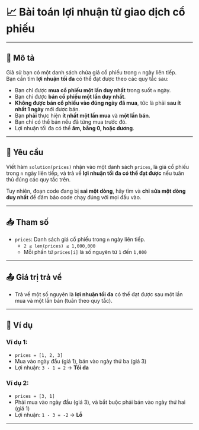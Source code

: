 # 📈 Bài toán lợi nhuận từ giao dịch cổ phiếu

---

## 📝 Mô tả

Giả sử bạn có một danh sách chứa giá cổ phiếu trong `n` ngày liên tiếp.  
Bạn cần tìm **lợi nhuận tối đa** có thể đạt được theo các quy tắc sau:

- Bạn chỉ được **mua cổ phiếu một lần duy nhất** trong suốt `n` ngày.
- Bạn chỉ được **bán cổ phiếu một lần duy nhất**.
- **Không được bán cổ phiếu vào đúng ngày đã mua**, tức là phải **sau ít nhất 1 ngày** mới được bán.
- Bạn **phải** thực hiện **ít nhất một lần mua** và **một lần bán**.
- Bạn chỉ có thể bán nếu đã từng mua trước đó.
- Lợi nhuận tối đa có thể **âm, bằng 0, hoặc dương**.

---

## 🔧 Yêu cầu

Viết hàm `solution(prices)` nhận vào một danh sách `prices`, là giá cổ phiếu trong `n` ngày liên tiếp, và trả về **lợi nhuận tối đa có thể đạt được** nếu tuân thủ đúng các quy tắc trên.

Tuy nhiên, đoạn code đang bị **sai một dòng**, hãy tìm và **chỉ sửa một dòng duy nhất** để đảm bảo code chạy đúng với mọi đầu vào.

---

## 📥 Tham số

- `prices`: Danh sách giá cổ phiếu trong `n` ngày liên tiếp.
  - `2 ≤ len(prices) ≤ 1,000,000`
  - Mỗi phần tử `prices[i]` là số nguyên từ `1` đến `1,000`

---

## 📤 Giá trị trả về

- Trả về một số nguyên là **lợi nhuận tối đa** có thể đạt được sau một lần mua và một lần bán (tuân theo quy tắc).

---

## 📌 Ví dụ

### Ví dụ 1:
- `prices = [1, 2, 3]`
- Mua vào ngày đầu (giá 1), bán vào ngày thứ ba (giá 3)
- Lợi nhuận: `3 - 1 = 2` → **Tối đa**

### Ví dụ 2:
- `prices = [3, 1]`
- Phải mua vào ngày đầu (giá 3), và bắt buộc phải bán vào ngày thứ hai (giá 1)
- Lợi nhuận: `1 - 3 = -2` → **Lỗ**

---